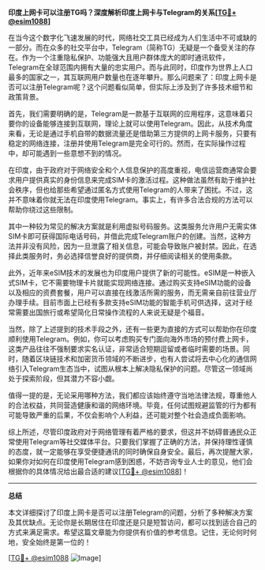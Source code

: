 **印度上网卡可以注册TG吗？深度解析印度上网卡与Telegram的关系[[TG💪+ @esim1088](https://t.me/s/esim1088)]**

在当今这个数字化飞速发展的时代，网络社交工具已经成为人们生活中不可或缺的一部分。而在众多的社交平台中，Telegram（简称TG）无疑是一个备受关注的存在。作为一个注重隐私保护、功能强大且用户群体庞大的即时通讯软件，Telegram在全球范围内拥有大量的忠实用户。而与此同时，印度作为世界上人口最多的国家之一，其互联网用户数量也在逐年攀升。那么问题来了：印度上网卡是否可以注册Telegram呢？这个问题看似简单，但实际上涉及到了许多技术细节和政策背景。

首先，我们需要明确的是，Telegram是一款基于互联网的应用程序，这意味着只要你的设备能够连接到互联网，理论上就可以使用Telegram。因此，从技术角度来看，无论是通过手机自带的数据流量还是借助第三方提供的上网卡服务，只要有稳定的网络连接，注册并使用Telegram是完全可行的。然而，在实际操作过程中，却可能遇到一些意想不到的情况。

在印度，由于政府对于网络安全和个人信息保护的高度重视，电信运营商通常会要求用户提供真实的身份信息来完成SIM卡的激活过程。这种做法虽然有助于维护社会秩序，但也给那些希望通过匿名方式使用Telegram的人带来了困扰。不过，这并不意味着你就无法在印度使用Telegram。事实上，有许多合法合规的方法可以帮助你绕过这些限制。

其中一种较为常见的解决方案就是利用虚拟号码服务。这类服务允许用户无需实体SIM卡即可获得国际电话号码，并借此完成Telegram账户的创建。当然，这种方法并非没有风险，因为一旦泄露了相关信息，可能会导致账户被封禁。因此，在选择此类服务时，务必选择信誉良好的提供商，并仔细阅读相关的使用条款。

此外，近年来eSIM技术的发展也为印度用户提供了新的可能性。eSIM是一种嵌入式SIM卡，它不需要物理卡片就能实现网络连接。通过购买支持eSIM功能的设备以及相应的资费套餐，用户可以直接在线激活所需的服务，而无需亲自前往营业厅办理手续。目前市面上已经有多款支持eSIM功能的智能手机可供选择，这对于经常需要出国旅行或希望简化日常操作流程的人来说无疑是个福音。

当然，除了上述提到的技术手段之外，还有一些更为直接的方式可以帮助你在印度顺利使用Telegram。例如，你可以考虑购买专门面向海外市场的预付费上网卡，这类产品往往不强制要求实名认证，非常适合短期逗留或者临时需要的场景。同时，随着区块链技术和加密货币领域的不断进步，也有人尝试将去中心化的通信网络引入Telegram生态当中，试图从根本上解决隐私保护的问题。尽管这一领域尚处于探索阶段，但其潜力不容小觑。

值得一提的是，无论采用哪种方法，我们都应该始终遵守当地法律法规，尊重他人的合法权益，共同营造健康和谐的网络环境。毕竟，任何试图规避监管的行为都有可能导致严重的后果，不仅会影响个人利益，还可能对整个社会造成负面影响。

综上所述，尽管印度政府对于网络管理有着严格的要求，但这并不妨碍普通民众正常使用Telegram等社交媒体平台。只要我们掌握了正确的方法，并保持理性谨慎的态度，就一定能够在享受便捷通讯的同时确保自身安全。最后，再次提醒大家，如果你对如何在印度使用Telegram感到困惑，不妨咨询专业人士的意见，他们会根据你的具体情况给出最合适的建议[[TG💪+ @esim1088](https://t.me/s/esim1088)]！

---

**总结**

本文详细探讨了印度上网卡是否可以注册Telegram的问题，分析了多种解决方案及其优缺点。无论你是长期居住在印度还是只是短暂访问，都可以找到适合自己的方式来满足需求。希望这篇文章能为你提供有价值的参考信息。记住，无论何时何地，安全始终是第一位的！

[[TG💪+ @esim1088](https://t.me/s/esim1088) ![Image](https://i.postimg.cc/4NQfJmqS/Snipaste-2025-05-13-00-14-12.png)]